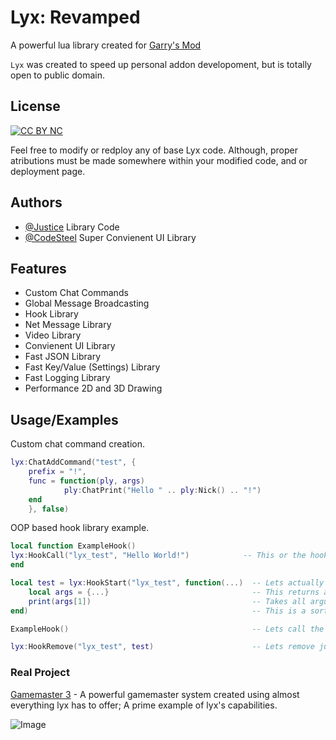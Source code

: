 
# Lyx: Revamped

A powerful lua library created for [Garry's Mod](https://gmod.facepunch.com/) 

``Lyx`` was created to speed up personal addon developoment, but is totally open to public domain.


## License

[![CC BY NC](https://img.shields.io/badge/License-CC%20BY%20NC-blue)](https://creativecommons.org/licenses/by-nc/2.0/deed.en)

Feel free to modify or redploy any of base Lyx code. Although, proper atributions must be made somewhere within your modified code, and or deployment page.


## Authors

- [@Justice](https://www.github.com/Justice219) Library Code
- [@CodeSteel](https://github.com/CodeSteel) Super Convienent UI Library


## Features

- Custom Chat Commands
- Global Message Broadcasting
- Hook Library
- Net Message Library
- Video Library
- Convienent UI Library
- Fast JSON Library
- Fast Key/Value (Settings) Library
- Fast Logging Library
- Performance 2D and 3D Drawing

## Usage/Examples
Custom chat command creation.

```lua
lyx:ChatAddCommand("test", {
    prefix = "!",
    func = function(ply, args)
            ply:ChatPrint("Hello " .. ply:Nick() .. "!")
    end
    }, false) 
```
OOP based hook library example.
```lua
local function ExampleHook()
lyx:HookCall("lyx_test", "Hello World!")            -- This or the hook.Run function can be used.
end

local test = lyx:HookStart("lyx_test", function(...)  -- Lets actually start the hook.
    local args = {...}                                -- This returns an ID for the hook to ease removing it.
    print(args[1])                                    -- Takes all arguments, you need to know what index to use.
end)                                                  -- This is a sort of example on how to access arguments.

ExampleHook()                                         -- Lets call the function to create a hook call.

lyx:HookRemove("lyx_test", test)                      -- Lets remove just to keep random hooks off the server.
```

### Real Project
[Gamemaster 3](https://github.com/Justice219/gamemaster3) - A powerful gamemaster system created using almost everything lyx has to offer; A prime example of lyx's capabilities.

![Image](https://i.imgur.com/bcsv4zw.gif)
